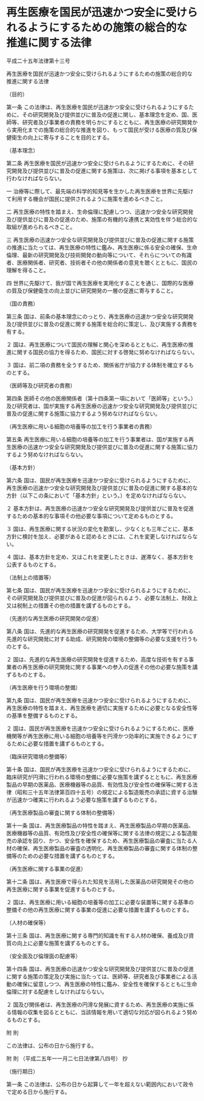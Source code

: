 # 再生医療を国民が迅速かつ安全に受けられるようにするための施策の総合的な推進に関する法律

平成二十五年法律第十三号

再生医療を国民が迅速かつ安全に受けられるようにするための施策の総合的な推進に関する法律

（目的）

第一条 この法律は、再生医療を国民が迅速かつ安全に受けられるようにするために、その研究開発及び提供並びに普及の促進に関し、基本理念を定め、国、医師等、研究者及び事業者の責務を明らかにするとともに、再生医療の研究開発から実用化までの施策の総合的な推進を図り、もって国民が受ける医療の質及び保健衛生の向上に寄与することを目的とする。

（基本理念）

第二条 再生医療を国民が迅速かつ安全に受けられるようにするために、その研究開発及び提供並びに普及の促進に関する施策は、次に掲げる事項を基本として行わなければならない。

一 治療等に際して、最先端の科学的知見等を生かした再生医療を世界に先駆けて利用する機会が国民に提供されるように施策を進めるべきこと。

二 再生医療の特性を踏まえ、生命倫理に配慮しつつ、迅速かつ安全な研究開発及び提供並びに普及の促進のため、施策の有機的な連携と実効性を伴う総合的な取組が進められるべきこと。

三 再生医療の迅速かつ安全な研究開発及び提供並びに普及の促進に関する施策の推進に当たっては、再生医療の特性に鑑み、再生医療に係る安全の確保、生命倫理、最新の研究開発及び技術開発の動向等について、それらについての有識者、医療関係者、研究者、技術者その他の関係者の意見を聴くとともに、国民の理解を得ること。

四 世界に先駆けて、我が国で再生医療を実用化することを通じ、国際的な医療の質及び保健衛生の向上並びに研究開発の一層の促進に寄与すること。

（国の責務）

第三条 国は、前条の基本理念にのっとり、再生医療の迅速かつ安全な研究開発及び提供並びに普及の促進に関する施策を総合的に策定し、及び実施する責務を有する。

２ 国は、再生医療について国民の理解と関心を深めるとともに、再生医療の推進に関する国民の協力を得るため、国民に対する啓発に努めなければならない。

３ 国は、前二項の責務を全うするため、関係省庁が協力する体制を確立するものとする。

（医師等及び研究者の責務）

第四条 医師その他の医療関係者（第十四条第一項において「医師等」という。）及び研究者は、国が実施する再生医療の迅速かつ安全な研究開発及び提供並びに普及の促進に関する施策に協力するよう努めなければならない。

（再生医療に用いる細胞の培養等の加工を行う事業者の責務）

第五条 再生医療に用いる細胞の培養等の加工を行う事業者は、国が実施する再生医療の迅速かつ安全な研究開発及び提供並びに普及の促進に関する施策に協力するよう努めなければならない。

（基本方針）

第六条 国は、国民が再生医療を迅速かつ安全に受けられるようにするために、再生医療の迅速かつ安全な研究開発及び提供並びに普及の促進に関する基本的な方針（以下この条において「基本方針」という。）を定めなければならない。

２ 基本方針は、再生医療の迅速かつ安全な研究開発及び提供並びに普及を促進するための基本的な事項その他必要な事項について定めるものとする。

３ 国は、再生医療に関する状況の変化を勘案し、少なくとも三年ごとに、基本方針に検討を加え、必要があると認めるときには、これを変更しなければならない。

４ 国は、基本方針を定め、又はこれを変更したときは、遅滞なく、基本方針を公表するものとする。

（法制上の措置等）

第七条 国は、国民が再生医療を迅速かつ安全に受けられるようにするために、その研究開発及び提供並びに普及の促進が図られるよう、必要な法制上、財政上又は税制上の措置その他の措置を講ずるものとする。

（先進的な再生医療の研究開発の促進）

第八条 国は、先進的な再生医療の研究開発を促進するため、大学等で行われる先進的な研究開発に対する助成、研究開発の環境の整備等の必要な支援を行うものとする。

２ 国は、先進的な再生医療の研究開発を促進するため、高度な技術を有する事業者の再生医療の研究開発に関する事業への参入の促進その他の必要な施策を講ずるものとする。

（再生医療を行う環境の整備）

第九条 国は、国民が再生医療を迅速かつ安全に受けられるようにするために、再生医療の特性を踏まえ、再生医療を適切に実施するために必要となる安全性等の基準を整備するものとする。

２ 国は、国民が再生医療を迅速かつ安全に受けられるようにするために、医療機関等が再生医療に用いる細胞の培養等を円滑かつ効率的に実施できるようにするために必要な措置を講ずるものとする。

（臨床研究環境の整備等）

第十条 国は、国民が再生医療を迅速かつ安全に受けられるようにするために、臨床研究が円滑に行われる環境の整備に必要な施策を講ずるとともに、再生医療製品の早期の医薬品、医療機器等の品質、有効性及び安全性の確保等に関する法律（昭和三十五年法律第百四十五号）の規定による製造販売の承認に資する治験が迅速かつ確実に行われるよう必要な施策を講ずるものとする。

（再生医療製品の審査に関する体制の整備等）

第十一条 国は、再生医療製品の特性を踏まえ、再生医療製品の早期の医薬品、医療機器等の品質、有効性及び安全性の確保等に関する法律の規定による製造販売の承認を図り、かつ、安全性を確保するため、再生医療製品の審査に当たる人材の確保、再生医療製品の審査の透明化、再生医療製品の審査に関する体制の整備等のための必要な措置を講ずるものとする。

（再生医療に関する事業の促進）

第十二条 国は、再生医療で得られた知見を活用した医薬品の研究開発その他の再生医療に関する事業を促進するものとする。

２ 国は、再生医療に用いる細胞の培養等の加工に必要な装置等に関する基準の整備その他の再生医療に関する事業の促進に必要な措置を講ずるものとする。

（人材の確保等）

第十三条 国は、再生医療に関する専門的知識を有する人材の確保、養成及び資質の向上に必要な施策を講ずるものとする。

（安全面及び倫理面の配慮等）

第十四条 国は、再生医療の迅速かつ安全な研究開発及び提供並びに普及の促進に関する施策の策定及び実施に当たっては、医師等、研究者及び事業者による活動の確保に留意しつつ、再生医療の特性に鑑み、安全性を確保するとともに生命倫理に対する配慮をしなければならない。

２ 国及び関係者は、再生医療の円滑な発展に資するため、再生医療の実施に係る情報の収集を図るとともに、当該情報を用いて適切な対応が図られるよう努めるものとする。

附 則

この法律は、公布の日から施行する。

附 則 （平成二五年一一月二七日法律第八四号） 抄

（施行期日）

第一条 この法律は、公布の日から起算して一年を超えない範囲内において政令で定める日から施行する。
